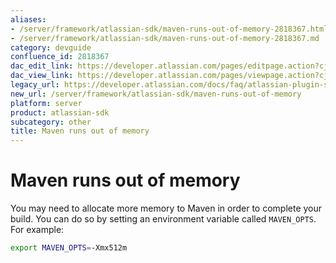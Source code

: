 ```yaml
---
aliases:
- /server/framework/atlassian-sdk/maven-runs-out-of-memory-2818367.html
- /server/framework/atlassian-sdk/maven-runs-out-of-memory-2818367.md
category: devguide
confluence_id: 2818367
dac_edit_link: https://developer.atlassian.com/pages/editpage.action?cjm=wozere&pageId=2818367
dac_view_link: https://developer.atlassian.com/pages/viewpage.action?cjm=wozere&pageId=2818367
legacy_url: https://developer.atlassian.com/docs/faq/atlassian-plugin-sdk-faq/maven-runs-out-of-memory
new_url: /server/framework/atlassian-sdk/maven-runs-out-of-memory
platform: server
product: atlassian-sdk
subcategory: other
title: Maven runs out of memory
---
```

# Maven runs out of memory

You may need to allocate more memory to Maven in order to complete your build. You can do so by setting an environment variable called `MAVEN_OPTS`. For example:

``` bash
export MAVEN_OPTS=-Xmx512m
```


























































































